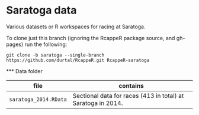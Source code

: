 Saratoga data
=============

Various datasets or R workspaces for racing at Saratoga.

To clone just this branch (ignoring the RcappeR package source, and gh-pages) run the following:

`git clone -b saratoga --single-branch https://github.com/durtal/RcappeR.git RcappeR-saratoga`

*** Data folder

file | contains
-----|---------
`saratoga_2014.RData` | Sectional data for races (413 in total) at Saratoga in 2014.
